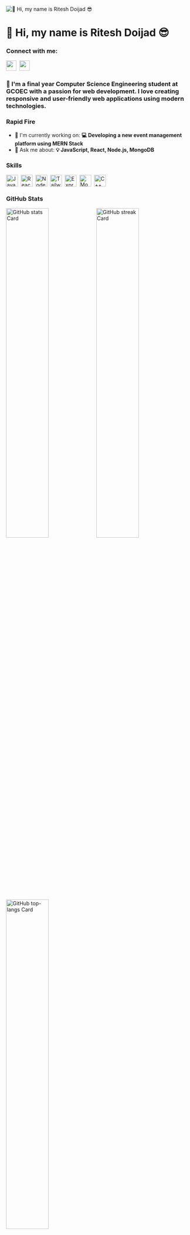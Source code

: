 ![👋 Hi, my name is Ritesh Doijad 😎](https://user-images.githubusercontent.com/10498744/210012254-234538ff-d198-48aa-8964-37e6fd45d227.gif)

<div id="toc">
  <ul align="left" style="list-style: none">
    <summary>
      <h1>
        👋 Hi, my name is Ritesh Doijad 😎
      </h1>
    </summary>
  </ul>
</div>

**<h3 align="left">Connect with me:</h3>** 
<p align="left"><a href="https://www.linkedin.com/in/ritesh-doijad-2a43aa2a6" target="_blank"><img src="https://img.shields.io/badge/LinkedIn-0077B5?style=flat&logo=linkedin&logoColor=white" height="28" style="margin-right: 4px"></a> <a href="https://twitter.com/doijad_rit91300?t=luqfVyLJr3pUmIfr1yDQng&s=09" target="_blank"><img src="https://img.shields.io/badge/Twitter-000000?style=flat&logo=X&logoColor=white" height="28" style="margin-right: 4px"></a></p>

 **<h3 align="left">🚀 I'm a final year Computer Science Engineering student at GCOEC with a passion for web development. I love creating responsive and user-friendly web applications using modern technologies.</h3>**

**<h3 align="left">Rapid Fire</h3>**

- 💼 I'm currently working on: **💻 Developing a new event management  platform using MERN Stack**
- 💬 Ask me about: **💡 JavaScript, React, Node.js, MongoDB**


 **<h3 align="left">Skills</h3>**

<div style="display: flex; flex-wrap: wrap; gap: 4px; justify-content: left;"><img src="https://img.shields.io/badge/JavaScript-F7DF1C?logo=javascript&logoColor=white" height="32" alt="JavaScript" style="margin-right: 4px"> <img src="https://img.shields.io/badge/React-20232A?logo=react&logoColor=61DAFB" height="32" alt="React" style="margin-right: 4px"> <img src="https://img.shields.io/badge/Node.js-8CC84B?logo=node.js&logoColor=white" height="32" alt="Node.js" style="margin-right: 4px"> <img src="https://img.shields.io/badge/Tailwind_CSS-38B2AC?logo=tailwind-css&logoColor=white" height="32" alt="Tailwind CSS" style="margin-right: 4px"> <img src="https://img.shields.io/badge/Express-000000?logo=express&logoColor=white" height="32" alt="Express" style="margin-right: 4px"> <img src="https://img.shields.io/badge/MongoDB-4EA94B?logo=mongodb&logoColor=white" height="32" alt="MongoDB" style="margin-right: 4px"> <img src="https://img.shields.io/badge/C%2B%2B-F34B7F?logo=c%2B%2B&logoColor=white" height="32" alt="C++" style="margin-right: 4px"></div>

 **<h3 align="left">GitHub Stats</h3>**

<p align="left">
  <img width="48%" src="https://github-readme-stats.vercel.app/api?username=ritesh-doijad&theme=react&hide_title=false&hide_rank=false&show_icons=false&include_all_commits=false&count_private=true&line_height=23" alt="GitHub stats Card" />
  <img width="48%" src="https://streak-stats.demolab.com/?user=ritesh-doijad&theme=react&hide_border=false&date_format=M+j%5B%2C+Y%5D&mode=daily&hide_total_contributions=false&hide_current_streak=false&hide_longest_streak=false&card_height=200" alt="GitHub streak Card" />
</p>

<p align="left">
  <img width="48%" src="https://github-readme-stats.vercel.app/api/top-langs?username=ritesh-doijad&theme=react&hide_title=false&layout=compact&langs_count=6&hide_progress=false&card_width=400" alt="GitHub top-langs Card" />
</p>

